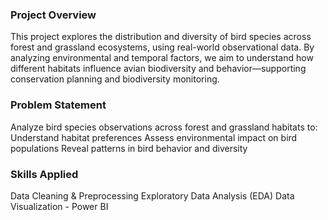### Project Overview
This project explores the distribution and diversity of bird species across forest and grassland ecosystems, using real-world observational data. By analyzing environmental and temporal factors, we aim to understand how different habitats influence avian biodiversity and behavior—supporting conservation planning and biodiversity monitoring.

### Problem Statement
Analyze bird species observations across forest and grassland habitats to:
Understand habitat preferences
Assess environmental impact on bird populations
Reveal patterns in bird behavior and diversity

### Skills Applied
Data Cleaning & Preprocessing
Exploratory Data Analysis (EDA)
Data Visualization - Power BI
